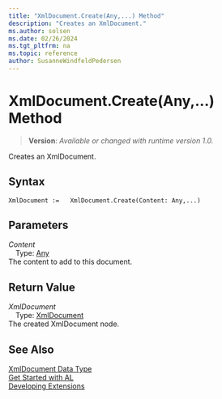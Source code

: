 ```yaml
---
title: "XmlDocument.Create(Any,...) Method"
description: "Creates an XmlDocument."
ms.author: solsen
ms.date: 02/26/2024
ms.tgt_pltfrm: na
ms.topic: reference
author: SusanneWindfeldPedersen
---
```

[//]: # (START>DO_NOT_EDIT)
[//]: # (IMPORTANT:Do not edit any of the content between here and the END>DO_NOT_EDIT.)
[//]: # (Any modifications should be made in the .xml files in the ModernDev repo.)
# XmlDocument.Create(Any,...) Method
> **Version**: _Available or changed with runtime version 1.0._

Creates an XmlDocument.


## Syntax
```AL
XmlDocument :=   XmlDocument.Create(Content: Any,...)
```
## Parameters
*Content*  
&emsp;Type: [Any](../any/any-data-type.md)  
The content to add to this document.  


## Return Value
*XmlDocument*  
&emsp;Type: [XmlDocument](xmldocument-data-type.md)  
The created XmlDocument node.


[//]: # (IMPORTANT: END>DO_NOT_EDIT)
## See Also
[XmlDocument Data Type](xmldocument-data-type.md)  
[Get Started with AL](../../devenv-get-started.md)  
[Developing Extensions](../../devenv-dev-overview.md)